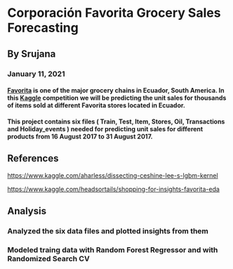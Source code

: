 # Corporación Favorita Grocery Sales Forecasting
## By Srujana
### January 11, 2021

#### [Favorita](https://www.corporacionfavorita.com/en/) is one of the major grocery chains in Ecuador, South America. In this [Kaggle](https://www.kaggle.com/c/favorita-grocery-sales-forecasting/data) competition we will be predicting the unit sales for thousands of items sold at different Favorita stores located in Ecuador. 
#### This project contains six files ( Train, Test, Item, Stores, Oil, Transactions and Holiday_events ) needed for predicting unit sales for different products from 16 August 2017 to 31 August 2017. 


## References
https://www.kaggle.com/aharless/dissecting-ceshine-lee-s-lgbm-kernel 


https://www.kaggle.com/headsortails/shopping-for-insights-favorita-eda    

## Analysis
### Analyzed the six data files and plotted insights from them
### Modeled traing data with Random Forest Regressor and with Randomized Search CV

